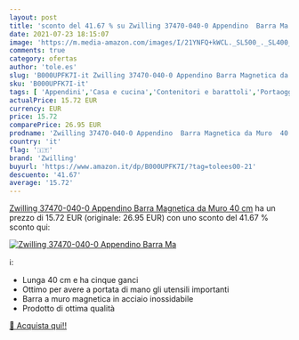 ```yaml
---
layout: post
title: 'sconto del 41.67 % su Zwilling 37470-040-0 Appendino  Barra Ma  '
date: 2021-07-23 18:15:07
image: 'https://m.media-amazon.com/images/I/21YNFQ+kWCL._SL500_._SL400_.jpg'
comments: true
category: ofertas
author: 'tole.es'
slug: 'B000UPFK7I-it Zwilling 37470-040-0 Appendino Barra Magnetica da Muro 40 cm'
sku: 'B000UPFK7I-it'
tags: [ 'Appendini','Casa e cucina','Contenitori e barattoli','Portaoggetti e supporti','zwilling', ]
actualPrice: 15.72 EUR
currency: EUR
price: 15.72
comparePrice: 26.95 EUR
prodname: 'Zwilling 37470-040-0 Appendino  Barra Magnetica da Muro  40 cm'
country: 'it'
flag: '🇮🇹'
brand: 'Zwilling'
buyurl: 'https://www.amazon.it/dp/B000UPFK7I/?tag=tolees00-21'
descuento: '41.67'
average: '15.72'
---
```


[Zwilling 37470-040-0 Appendino  Barra Magnetica da Muro  40 cm](https://www.amazon.it/dp/B000UPFK7I/?tag=tolees00-21) ha un prezzo di 15.72 EUR (originale: 26.95 EUR) con uno sconto del 41.67 % sconto qui:

[![Zwilling 37470-040-0 Appendino  Barra Ma](https://m.media-amazon.com/images/I/21YNFQ+kWCL._SL500_._SL400_.jpg)](https://www.amazon.it/dp/B000UPFK7I/?tag=tolees00-21)

ℹ️:

- Lunga 40 cm e ha cinque ganci
- Ottimo per avere a portata di mano gli utensili importanti
- Barra a muro magnetica in acciaio inossidabile
- Prodotto di ottima qualità

[🛒 Acquista qui!!](https://www.amazon.it/dp/B000UPFK7I/?tag=tolees00-21)
